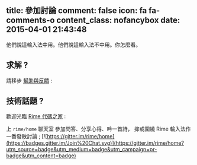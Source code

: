 title: 參加討論
comment: false
icon: fa fa-comments-o
content_class: nofancybox
date: 2015-04-01 21:43:48
---

他們說這輸入法中用。他們說這輸入法不中用。你怎麼看。

## 求解 ?
請移步 [幫助與反饋](/docs) :

## 技術話題 ?
歡迎光臨 [Rime 代碼之家](https://github.com/rime/home) :

上 `rime/home` 聊天室
參加問答、分享心得、吟一首詩，
抑或圍繞 Rime 輸入法作一番發散討論 ;
<span class="badges">[![https://gitter.im/rime/home](https://badges.gitter.im/Join%20Chat.svg)](https://gitter.im/rime/home?utm_source=badge&utm_medium=badge&utm_campaign=pr-badge&utm_content=badge)</span>

